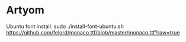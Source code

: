 # Artyom
Ubuntu font install:
sudo ./install-font-ubuntu.sh https://github.com/felord/monaco.ttf/blob/master/monaco.ttf?raw=true
